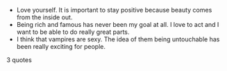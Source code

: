  - Love yourself. It is important to stay positive because beauty comes from the inside out.
 - Being rich and famous has never been my goal at all. I love to act and I want to be able to do really great parts.
 - I think that vampires are sexy. The idea of them being untouchable has been really exciting for people.

3 quotes